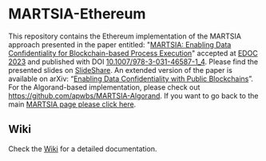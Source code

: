 # MARTSIA-Ethereum

This repository contains the Ethereum implementation of the MARTSIA approach presented in the paper 
entitled: "[MARTSIA: Enabling Data Confidentiality for Blockchain-based Process Execution](https://arxiv.org/abs/2303.17977)"
accepted at [EDOC 2023](https://www.rug.nl/research/bernoulli/conf/?lang=en) and published with DOI [10.1007/978-3-031-46587-1_4](https://doi.org/10.1007/978-3-031-46587-1_4). 
Please find the presented slides on [SlideShare](https://www.slideshare.net/EdoardoMarangone/martsia-enabling-data-confidentiality-for-blockchainbased-process-execution).
An extended version of the paper is available on arXiv: 
“[Enabling Data Confidentiality with Public Blockchains](https://arxiv.org/abs/2308.03791)”.
For the Algorand-based implementation, please check out https://github.com/apwbs/MARTSIA-Algorand.
If you want to go back to the main [MARTSIA page please click here](https://github.com/apwbs/MARTSIA).

## Wiki
Check the [Wiki](https://github.com/apwbs/MARTSIA-Ethereum/wiki) for a detailed documentation.
